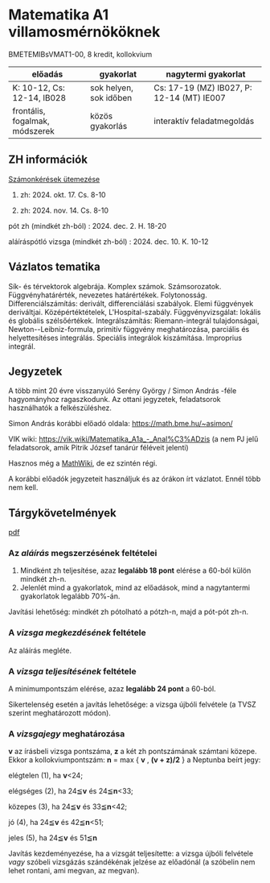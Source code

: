 # Matematika A1 villamosmérnököknek

BMETEMIBsVMAT1-00, 8 kredit, kollokvium

| előadás | gyakorlat | nagytermi gyakorlat |
|---------|---------|-----------|
| K: 10-12, Cs: 12-14, IB028 | sok helyen, sok időben     | Cs: 17-19 (MZ) IB027, P: 12-14 (MT) IE007|
| frontális, fogalmak, módszerek   | közös gyakorlás | interaktív feladatmegoldás |

## ZH információk

[Számonkérések ütemezése](https://www.vik.bme.hu/page/1150/)

1. zh: 2024. okt. 17. Cs. 8-10

2. zh: 2024. nov. 14.  Cs. 8-10

pót zh (mindkét zh-ból) : 2024. dec. 2. H. 18-20

aláíráspótló vizsga (mindkét zh-ból) : 2024. dec. 10. K. 10-12

## Vázlatos tematika

Sík- és térvektorok algebrája. Komplex számok. Számsorozatok. Függvényhatárérték, nevezetes határértékek. Folytonosság. Differenciálszámítás: derivált, differenciálási szabályok. Elemi függvények deriváltjai. Középértéktételek, L'Hospital-szabály. Függvényvizsgálat: lokális és globális szélsőértékek. Integrálszámítás: Riemann-integrál tulajdonságai, Newton--Leibniz-formula, primitív függvény meghatározása, parciális és helyettesítéses integrálás. Speciális integrálok kiszámítása. Improprius integrál.

## Jegyzetek

A több mint 20 évre visszanyúló Serény György / Simon András -féle hagyományhoz ragaszkodunk. Az ottani jegyzetek, feladatsorok használhatók a felkészüléshez. 

Simon András korábbi előadó oldala: https://math.bme.hu/~asimon/

VIK wiki: https://vik.wiki/Matematika_A1a_-_Anal%C3%ADzis (a nem PJ jelű feladatsorok, amik Pitrik József tanárúr féléveit jelenti)

Hasznos még a [MathWiki](http://wiki.math.bme.hu/view/Matematika_A1a_2008), de ez szintén régi.

A korábbi előadók jegyzeteit használjuk és az órákon írt vázlatot. Ennél több nem kell.

## Tárgykövetelmények

[pdf](https://github.com/mozow01/A1-2024-vill/blob/main/Matematika_A1_%20vill_Moln%C3%A1r_2024.pdf)

### Az _aláírás_ megszerzésének feltételei
1. Mindként zh teljesítése, azaz **legalább 18 pont** elérése a 60-ból külön mindkét zh-n. 
2. Jelenlét mind a gyakorlatok, mind az előadások, mind a nagytantermi gyakorlatok legalább 70%-án.

Javítási lehetőség: mindkét zh pótolható a pótzh-n, majd a pót-pót zh-n. 

### A _vizsga megkezdésének_ feltétele
Az aláírás megléte.

### A _vizsga teljesítésének_ feltétele
A minimumpontszám elérése, azaz **legalább 24 pont** a 60-ból. 

Sikertelenség esetén a javítás lehetősége: a vizsga újbóli felvétele (a TVSZ szerint meghatározott módon).

### A _vizsgajegy_ meghatározása
**v** az írásbeli vizsga pontszáma, **z** a két zh pontszámának számtani közepe. Ekkor a kollokviumpontszám: **n**
= max { **v** , **(v + z)/2** } a Neptunba beírt jegy: 

elégtelen (1), ha **v**<24; 

elégséges (2), ha 24≦**v** és 24≦**n**<33; 

közepes (3),   ha 24≦**v** és 33≦**n**<42;

jó (4),        ha 24≦**v** és 42≦**n**<51;

jeles (5),     ha 24≦**v** és 51≦**n**

Javítás kezdeményezése, ha a vizsgát teljesítette: a vizsga újbóli felvétele _vagy_ szóbeli vizsgázás szándékénak jelzése az előadónál (a szóbelin nem lehet rontani, ami megvan, az megvan).

